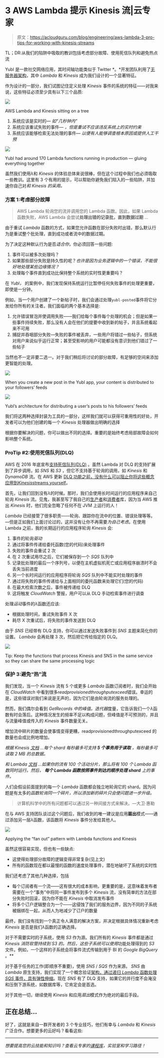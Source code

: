# 3 AWS Lambda 提示 Kinesis 流|云专家

> 原文：<https://acloudguru.com/blog/engineering/aws-lambda-3-pro-tips-for-working-with-kinesis-streams>

TL；DR:从我们的陷阱中吸取的教训包括考虑部分故障、使用死信队列和避免热点流

Yubl 是一款社交网络应用，其时间轴功能类似于 Twitter *。*开发团队利用了[无服务器架构](https://medium.com/@theburningmonk/yubls-road-to-serverless-part-1-overview-ca348370acde)，其中 *Lambda* 和 *Kinesis* 成为我们设计的一个显著特征。

作为设计的一部分，我们试图记住定义处理 *Kinesis* 事件的系统的特征——对我来说，这些特征必须至少具有以下三个品质:

![](img/7f23f24b834022ee6199f53df9225614.png)

AWS Lambda and Kinesis sitting on a tree

1.  系统应该是实时的— *如“几秒钟内”*
2.  系统应该重试失败的事件— *，但是重试不应该违反系统上的实时约束*
3.  系统应该能够检索无法处理的事件— *以便有人能够调查根本原因或提供人工干预*

![](img/01b564f5dc935dc5a4e5d3ce17897aec.png)

Yubl had around 170 Lambda functions running in production — gluing everything together

虽然我们使用*λ*和 *Kinesis* 的体验总体来说很棒，但在这个过程中我们也必须吸取一些教训。这里有 3 个有用的提示，可以帮助你避免我们陷入的一些陷阱，并加速你自己对*和 *Kinesis* 的采用。*

### 方案 1:考虑部分故障

> AWS Lambda 轮询您的流并调用您的 Lambda 函数。因此，如果 Lambda 函数失败，AWS Lambda 会尝试**处理出错的记录批，直到数据过期** …

由于重试 *Lambda* 函数的方式，如果您允许函数在部分失败时出错，那么默认行为是重试整个批处理，直到成功或者流中的数据过期。

为了决定这种默认行为是否*适合你*，你必须回答一些问题:

1.  事件可以被多次处理吗？
2.  如果那些部分失败是持久性的呢？*也许是因为业务逻辑中的一个错误，不能很好地处理某些边缘情况？*
3.  处理每个事件直到成功比保持整个系统的实时性更重要吗？

在 *Yubl，* 的案例中，我们发现保持系统运行比暂停任何失败事件的处理更重要，即使是一分钟。

例如，当一个用户创建了一个新帖子时，我们会通过处理`yubl-posted`事件将它分发给你所有的关注者。我们面临的两个基本选择是:

1.  允许错误冒泡并使调用失败——我们给每个事件每个处理的机会；但是如果一些事件持续失败，那么没有人会在他们的提要中收到新的帖子，并且系统看起来不可用
2.  捕捉并吞咽部分失败—失败的事件被丢弃，一些用户将错过一些帖子，但系统对用户来说似乎运行正常；甚至受影响的用户可能都没有意识到他们错过了一些帖子

当然也不一定非要二选一。对于我们稍后将讨论的部分故障，有足够的空间来添加更智能的处理。

![](img/ed4453926543840f949772925944473b.png)

When you create a new post in the Yubl app, your content is distributed to your followers’ feeds

![](img/abc5f0e278073e074b7708f45503479b.png)

Yubl’s architecture for distributing a user’s posts to his followers’ feeds

我们将这两种选择封装为工具的一部分，这样我们就可以获得可重用性的好处，开发者可以为他们创建的每一个 *Kinesis* 处理器做出明确的选择

根据你要解决的问题，你可以做出不同的选择。重要的是始终考虑局部故障会如何影响整个系统。

### ProTip #2:使用死信队列(DLQ)

AWS 在 2016 年底宣布[支持死信队列(DLQ)](https://aws.amazon.com/about-aws/whats-new/2016/12/aws-lambda-supports-dead-letter-queues/) 。虽然 Lambda 对 DLQ 的支持扩展到了异步调用，如 *SNS* 和 *S3* ，但它不支持基于轮询的调用，如 *Kinesis* 和 *DynamoDB* 流。在 AWS 更新 [DLQ 功能之前，没有什么可以阻止你将这些概念应用到*Kinesis*streams yourself](https://acloudguru.com/blog/engineering/use-sns-to-retry-failed-kinesis-events)。

首先，让我们回到没有*λ*的时候。那时，我们会使用长时间运行的应用程序来自己轮询 *Kinesis* 流。见鬼，我甚至写了我自己的[生产者](https://github.com/theburningmonk/darkseid)和[消费者](https://github.com/theburningmonk/ReactoKinesix)库，因为当 AWS 推出 *Kinesis* 时，他们完全忽略了任何不在 JVM 上运行的人！

*Lambda* 已经接管了很多职责——轮询、跟踪你在流中的位置、错误处理等等。—但是正如我们上面讨论过的，这并没有让你不再需要*为自己考虑*。在使用 Lambda 之前，我的长期运行的应用程序轮询 *Kinesis* 会:

1.  事件的轮询*驱动*
2.  通过将事件传递给委托函数(您的代码)来处理事件
3.  失败的事件会重试 2 次
4.  在 2 次重试用尽之后，它们被保存到一个 *SQS* 队列中
5.  记录批处理的最后一个序列号，以便在主机虚拟机死亡或应用程序崩溃时不会丢失当前进度
6.  另一个长时间运行的应用程序将轮询 *SQS* 队列中不能实时处理的事件
7.  通过将失败的事件传递给与上面相同的委托函数来处理它们(您的代码)
8.  在最大检索次数之后，事件被传递给 DLQ
9.  这将触发 *CloudWatch* 警报，用户可以从 DLQ 手动检索事件进行调查

处理*运动*事件的*λ*函数还应该:

*   根据处理时间，重试失败事件 X 次
*   耗尽 X 次重试后，将失败的事件发送到 DLQ

由于 *SNS* 已经带有 DLQ 支持，你可以通过发送失败事件到 *SNS* 主题来简化你的设置。 *Lambda* 会再处理 3 次，然后把它传给指定的 DLQ。

![](img/5afd6d988e13be07fa8530345fbf0b59.png)

Tip: Keep the functions that process Kinesis and SNS in the same service so they can share the same processing logic

### 保护 3:避免“热”流

我们发现，当一个 *Kinesis* 流有 5 个或更多 *Lambda* 函数订阅者时，我们会开始在 *CloudWatch* 中看到很多*readprovisionedthroughputexceed*错误。幸运的是，这些错误对我们来说是无声的，因为它们是由轮询流的服务处理的。

然而，我们偶尔会看到 *GetRecords 中的峰值。迭代器*度量，它告诉我们一个*λ*函数有时会落后。这种情况发生的频率不足以构成问题，但峰值是不可预测的，并且与流量峰值或传入的 *Kinesis* 事件数量无关。

增加流中碎片的数量会使事情变得更糟，readprovisionedthroughputexceed 的数量也会成比例地增加。

*根据 Kinesis* [*文档*](http://docs.aws.amazon.com/streams/latest/dev/service-sizes-and-limits.html) *…每个 shard 每秒最多可支持* ***5 个事务用于读取*** *，每秒最多可读取 2 MB 的总数据。*

*和 Lambda* [*文档*](http://docs.aws.amazon.com/lambda/latest/dg/concurrent-executions.html) *…如果你的流有 100 个活动分片，那么将有 100 个 Lambda 函数同时运行。然后，* ***每个 Lambda 函数按照事件到达的顺序处理 shard*** *上的事件。*

人们会假设前面提到的每一个 *Lambda* 函数都会独立地轮询它的 shard。因为问题是有太多的*函数轮询同一个碎片，所以添加新的碎片只会使问题进一步升级。*

> 计算机科学中的所有问题都可以通过另一种间接方式来解决。—大卫·惠勒

在与 AWS 支持团队谈过这个问题后，我们收到的唯一建议是应用**扇出**模式——通过添加另一层*λ*函数，该函数将 *Kinesis* 事件分发给其他人。

![](img/adc6185045065577f479e9eedac0c477.png)

Applying the “fan out” pattern with Lambda functions and Kinesis

虽然这很容易实现，但也有一些缺点:

*   这使得处理部分故障的逻辑变得非常复杂(见上文)
*   所有的函数现在都以最慢的函数的速度处理事件，潜在地破坏了系统的实时性

我们还考虑了其他几种选择，包括

*   每个订阅者有一个流——这有很大的成本影响，更重要的是，这意味着发布者需要在一个“事务”中将同一事件发布到多个 *Kinesis* 流，没有简单的方法在部分失败时回滚，因为你不能在 *Kinesis* 中取消发布事件
*   将多个订户逻辑整合为一个——这侵蚀了我们的服务边界，因为不同的子系统被捆绑在一起，从而人为地减少了订户的数量

最终，我们没有找到一个真正令人满意的解决方案，并决定根据具体情况重新考虑 *Kinesis* 是否是我们*λ*函数的正确选择。

对于不需要实时的子系统，使用 *S3* 作为源。我们所有的 *Kinesis* 事件都是通过 *Kinesis 消防软管持续到 *S3* 的。然后，这些子系统可以使用*功能处理得到的 *S3* 文件。例如，一个这样的子系统会将事件流式传输到用于 BI 的 *Google BigQuery* 。**

对于基于任务的工作(即顺序不重要)，使用 *SNS* / *SQS* 作为来源。 *SNS* 由 *Lambda* 原生支持，我们实现了一个概念验证[架构，通过递归 *Lambda* 函数处理 *SQS* 事件，具有弹性伸缩](https://medium.com/@theburningmonk/aws-lambda-use-recursive-function-to-process-sqs-messages-part-2-28b488993d8e)。现在 *SNS* 有了 DLQ 支持，如果它的并行度不会淹没和压倒下游系统，如数据库等，它肯定会是首选。

对于其他一切，继续使用 *Kinesis* 和应用*扇出*模式作为绝对的最后手段。

## 正在总结…

好了，这就是来自一群开发者的 3 个专业技巧，他们有幸与 *Lambda* 和 *Kinesis* 广泛合作。想要更多的云好吗？看看这些:

* * *

*想要提高您的云技能和知识吗？查看云专家的[课程库](https://acloudguru.com/browse-training)，实验室和学习路径！*

* * *